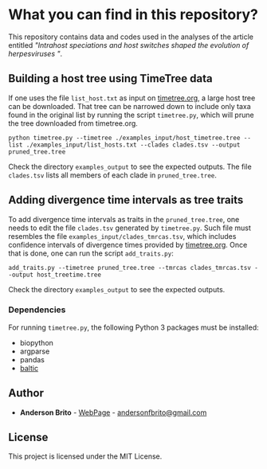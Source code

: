 # What you can find in this repository?

This repository contains data and codes used in the analyses of the article entitled *"Intrahost speciations and host switches shaped the evolution of herpesviruses
"*.


## Building a host tree using TimeTree data

If one uses the file `list_host.txt` as input on [timetree.org](http://timetree.org/), a large host tree can be downloaded. That tree can be narrowed down to include only taxa found in the original list by running the script `timetree.py`, which will prune the tree downloaded from timetree.org.

```
python timetree.py --timetree ./examples_input/host_timetree.tree --list ./examples_input/list_hosts.txt --clades clades.tsv --output pruned_tree.tree
```

Check the directory `examples_output` to see the expected outputs. The file `clades.tsv` lists all members of each clade in `pruned_tree.tree`.

## Adding divergence time intervals as tree traits

To add divergence time intervals as traits in the `pruned_tree.tree`, one needs to edit the file `clades.tsv` generated by `timetree.py`. Such file must resembles the file `examples_input/clades_tmrcas.tsv`, which includes confidence intervals of divergence times provided by [timetree.org](http://timetree.org/). Once that is done, one can run the script `add_traits.py`:

```
add_traits.py --timetree pruned_tree.tree --tmrcas clades_tmrcas.tsv --output host_treetime.tree
```

Check the directory `examples_output` to see the expected outputs.


### Dependencies

For running `timetree.py`, the following Python 3 packages must be installed:


* biopython
* argparse
* pandas
* [baltic](https://github.com/evogytis/baltic)


## Author

* **Anderson Brito** - [WebPage](https://andersonbrito.github.io/) - andersonfbrito@gmail.com

## License

This project is licensed under the MIT License.

<!---
--->
